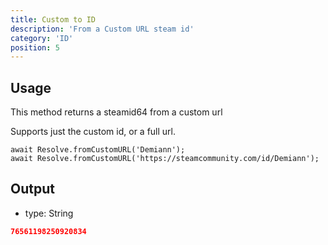```yaml
---
title: Custom to ID
description: 'From a Custom URL steam id'
category: 'ID'
position: 5
---
```


## Usage

This method returns a steamid64 from a custom url

Supports just the custom id, or a full url.

```javascript[index.js]
await Resolve.fromCustomURL('Demiann');
await Resolve.fromCustomURL('https://steamcommunity.com/id/Demiann');
```

## Output

- type: String

```json
76561198250920834
```
